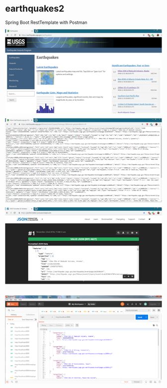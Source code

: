 # earthquakes2
Spring Boot RestTemplate with Postman

![](images/usgs_quakes.png)

![](images/json.png)

![](images/jsonf.png)

![](images/postman.png)
